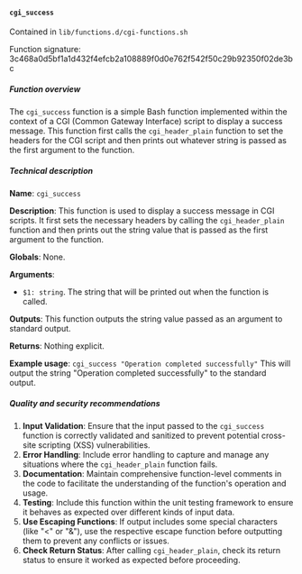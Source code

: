 #### `cgi_success `

Contained in `lib/functions.d/cgi-functions.sh`

Function signature: 3c468a0d5bf1a1d432f4efcb2a108889f0d0e762f542f50c29b92350f02de3bc

##### Function overview

The `cgi_success` function is a simple Bash function implemented within the context of a CGI (Common Gateway Interface) script to display a success message. This function first calls the `cgi_header_plain` function to set the headers for the CGI script and then prints out whatever string is passed as the first argument to the function. 

##### Technical description

**Name**: `cgi_success`

**Description**: This function is used to display a success message in CGI scripts. It first sets the necessary headers by calling the `cgi_header_plain` function and then prints out the string value that is passed as the first argument to the function.

**Globals**: None.

**Arguments**: 
 - `$1: string`. The string that will be printed out when the function is called.

**Outputs**: This function outputs the string value passed as an argument to standard output.

**Returns**: Nothing explicit.

**Example usage**: `cgi_success "Operation completed successfully"` This will output the string "Operation completed successfully" to the standard output.

##### Quality and security recommendations

1. **Input Validation**: Ensure that the input passed to the `cgi_success` function is correctly validated and sanitized to prevent potential cross-site scripting (XSS) vulnerabilities.
2. **Error Handling**: Include error handling to capture and manage any situations where the `cgi_header_plain` function fails.
3. **Documentation**: Maintain comprehensive function-level comments in the code to facilitate the understanding of the function's operation and usage.
4. **Testing**: Include this function within the unit testing framework to ensure it behaves as expected over different kinds of input data. 
5. **Use Escaping Functions**: If output includes some special characters (like "<" or "&"), use the respective escape function before outputting them to prevent any conflicts or issues.
6. **Check Return Status**: After calling `cgi_header_plain`, check its return status to ensure it worked as expected before proceeding.

